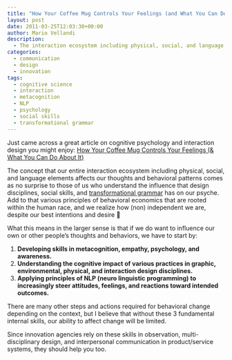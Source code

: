 ```yaml
---
title: "How Your Coffee Mug Controls Your Feelings (and What You Can Do About It)"
layout: post
date: 2011-03-25T12:03:30+00:00
author: Mario Vellandi
description:
  - The interaction ecosystem including physical, social, and language elements affects our thoughts and behavioral patterns. Multidisciplinary skills are necessary
categories:
  - communication
  - design
  - innovation
tags:
  - cognitive science
  - interaction
  - metacognition
  - NLP
  - psychology
  - social skills
  - transformational grammar
---
```

Just came across a great article on cognitive psychology and interaction design you might enjoy: [How Your Coffee Mug Controls Your Feelings (& What You Can Do About It)](http://johnnyholland.org/2011/03/01/how-your-coffee-mug-controls-your-feelings-what-you-can-do-about-it/)

The concept that our entire interaction ecosystem including physical, social, and language elements affects our thoughts and behavioral patterns comes as no surprise to those of us who understand the influence that design disciplines, social skills, and [transformational grammar](http://en.wikipedia.org/wiki/Transformational_grammar) has on our psyche. Add to that various principles of behavioral economics that are rooted within the human race, and we realize how (non) independent we are, despite our best intentions and desire 🙂

What this means in the larger sense is that if we do want to influence our own or other people&#8217;s thoughts and behaviors, we have to start by:

  1. **Developing skills in metacognition, empathy, psychology, and awareness.**
  2. **Understanding the cognitive impact of various practices in graphic, environmental, physical, and interaction design disciplines.**
  3. **Applying principles of NLP (neuro linguistic programming) to increasingly steer attitudes, feelings, and reactions toward intended outcomes.**

There are many other steps and actions required for behavioral change depending on the context, but I believe that without these 3 fundamental internal skills, our ability to affect change will be limited.

Since innovation agencies rely on these skills in observation, multi-disciplinary design, and interpersonal communication in product/service systems, they should help you too.
